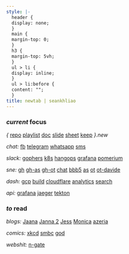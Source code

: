 ```yaml
---
style: |-
  header {
  display: none;
  }
  main {
  margin-top: 0;
  }
  h3 {
  margin-top: 5vh;
  }
  ul > li {
  display: inline;
  }
  ul > li:before {
  content: "";
  }
title: newtab | seankhliao
---
```


### _current_ focus

_{_
[repo](https://repo.new)
[playlist](https://playlist.new)
[doc](https://doc.new)
[slide](https://slide.new)
[sheet](https://sheet.new)
[keep](https://keep.new)
_}.new_

_chat:_
[fb](https://messenger.com)
[telegram](https://web.telegram.org)
[whatsapp](https://web.whatsapp.com)
[sms](https://messages.google.com)

_slack:_
[gophers](https://app.slack.com/client/T029RQSE6/C029RQSEE)
[k8s](https://app.slack.com/client/T09NY5SBT/C9T0QMNG4)
[hangops](https://app.slack.com/client/T047L58T5/C0C8VHELQ)
[grafana](https://app.slack.com/client/T05675Y01/C05675Y4F)
[pomerium](https://app.slack.com/client/TK6BPU3V2/CK6SVMPU0)

_sne:_
[gh](https://github.com/seankhliao/uva-sne)
[gh-as](https://github.com/seankhliao/uva-as)
[gh-ot](https://github.com/seankhliao/uva-ot)
[chat](https://chat.students.os3.nl)
[bbb5](https://bbb5.os3.nl)
[as](https://www.os3.nl/2019-2020/courses/as/start)
[ot](https://www.os3.nl/2019-2020/courses/ot/start)
[ot-davide](https://www.os3.nl/2019-2020/students/davide_pucci/ot)

_dash:_
[gcp](https://console.cloud.google.com)
[build](https://console.cloud.google.com/cloud-build)
[cloudflare](https://dash.cloudflare.com)
[analytics](https://analytics.google.com)
[search](https://search.google.com/search-console)

_api:_
[grafana](https://grafana.seankhliao.com/)
[jaeger](https://jaeger.seankhliao.com/)
[tekton](https://tekton.seankhliao.com/)

### _to_ read

_blogs:_
[Jaana](https://jbd.dev)
[Janna 2](https://rakyll.org)
[Jess](https://jess.dev)
[Monica](https://meowni.ca)
[azeria](https://azeria-labs.com)

_comics:_
[xkcd](https://xkcd.com)
[smbc](https://www.smbc-comics.com)
[god](https://www.webtoons.com/en/comedy/adventures-of-god/list?title_no=853)

<!--
[olympus](https://www.webtoons.com/en/romance/lore-olympus/list?title_no=1320)
[clinic](https://www.webtoons.com/en/challenge/clinic-of-horrors/list?title_no=274661)
[meme](https://www.webtoons.com/en/challenge/meme-girls/list?title_no=304446)
[ie](https://www.webtoons.com/en/challenge/internet-explorer/list?title_no=219164)
-->

_webshit:_
[n-gate](http://n-gate.com)
